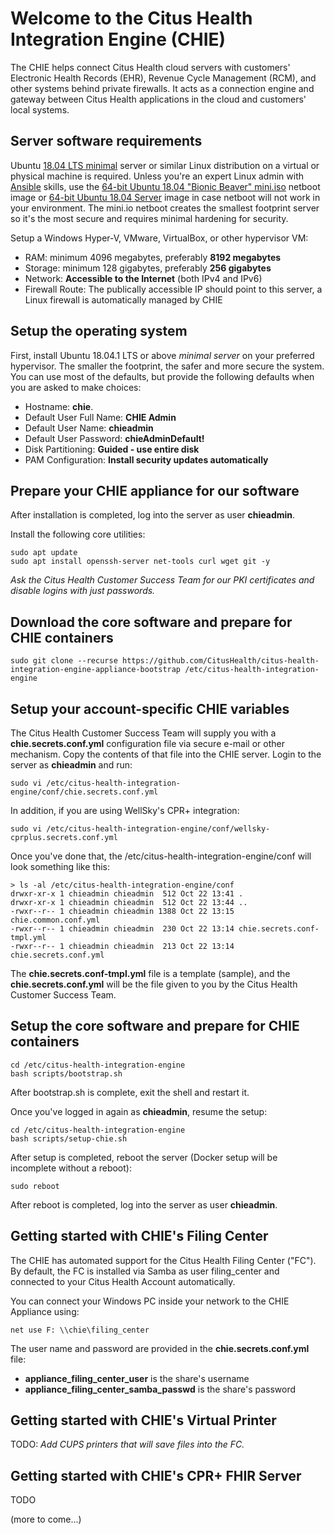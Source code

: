 # Welcome to the Citus Health Integration Engine (CHIE)

The CHIE helps connect Citus Health cloud servers with customers' Electronic Health Records (EHR), Revenue Cycle Management (RCM), and other systems behind private firewalls. It acts as a connection engine and gateway between Citus Health applications in the cloud and customers' local systems.

## Server software requirements

Ubuntu [18.04 LTS minimal](https://help.ubuntu.com/community/Installation/MinimalCD) server or similar Linux distribution on a virtual or physical machine is required. Unless you're an expert Linux admin with [Ansible](https://www.ansible.com/) skills, use the [64-bit Ubuntu 18.04 "Bionic Beaver" mini.iso](http://archive.ubuntu.com/ubuntu/dists/bionic/main/installer-amd64/current/images/netboot/mini.iso) netboot image or [64-bit Ubuntu 18.04 Server](https://www.ubuntu.com/download/server) image in case netboot will not work in your environment. The mini.io netboot creates the smallest footprint server so it's the most secure and requires minimal hardening for security.

Setup a Windows Hyper-V, VMware, VirtualBox, or other hypervisor VM:

* RAM: minimum 4096 megabytes, preferably **8192 megabytes**
* Storage: minimum 128 gigabytes, preferably **256 gigabytes**
* Network: **Accessible to the Internet** (both IPv4 and IPv6)
* Firewall Route: The publically accessible IP should point to this server, a Linux firewall is automatically managed by CHIE

## Setup the operating system

First, install Ubuntu 18.04.1 LTS or above *minimal server* on your preferred hypervisor. The smaller the footprint, the safer and more secure the system. You can use most of the defaults, but provide the following defaults when you are asked to make choices:

* Hostname: **chie**.
* Default User Full Name: **CHIE Admin**
* Default User Name: **chieadmin**
* Default User Password: **chieAdminDefault!**
* Disk Partitioning: **Guided - use entire disk**
* PAM Configuration: **Install security updates automatically**

## Prepare your CHIE appliance for our software

After installation is completed, log into the server as user **chieadmin**.

Install the following core utilities:

    sudo apt update
    sudo apt install openssh-server net-tools curl wget git -y

*Ask the Citus Health Customer Success Team for our PKI certificates and disable logins with just passwords.*

## Download the core software and prepare for CHIE containers

    sudo git clone --recurse https://github.com/CitusHealth/citus-health-integration-engine-appliance-bootstrap /etc/citus-health-integration-engine

## Setup your account-specific CHIE variables

The Citus Health Customer Success Team will supply you with a **chie.secrets.conf.yml** configuration file via secure e-mail or other mechanism.
Copy the contents of that file into the CHIE server. Login to the server as **chieadmin** and run:

    sudo vi /etc/citus-health-integration-engine/conf/chie.secrets.conf.yml
    
In addition, if you are using WellSky's CPR+ integration:
   
    sudo vi /etc/citus-health-integration-engine/conf/wellsky-cprplus.secrets.conf.yml

Once you've done that, the /etc/citus-health-integration-engine/conf will look something like this:

    > ls -al /etc/citus-health-integration-engine/conf
    drwxr-xr-x 1 chieadmin chieadmin  512 Oct 22 13:41 .
    drwxr-xr-x 1 chieadmin chieadmin  512 Oct 22 13:44 ..
    -rwxr--r-- 1 chieadmin chieadmin 1388 Oct 22 13:15 chie.common.conf.yml
    -rwxr--r-- 1 chieadmin chieadmin  230 Oct 22 13:14 chie.secrets.conf-tmpl.yml
    -rwxr--r-- 1 chieadmin chieadmin  213 Oct 22 13:14 chie.secrets.conf.yml

The **chie.secrets.conf-tmpl.yml** file is a template (sample), and the **chie.secrets.conf.yml** will be the file given to you by the Citus Health Customer Success Team.

## Setup the core software and prepare for CHIE containers

    cd /etc/citus-health-integration-engine 
    bash scripts/bootstrap.sh

After bootstrap.sh is complete, exit the shell and restart it.

Once you've logged in again as **chieadmin**, resume the setup:

    cd /etc/citus-health-integration-engine 
    bash scripts/setup-chie.sh

After setup is completed, reboot the server (Docker setup will be incomplete without a reboot):

    sudo reboot

After reboot is completed, log into the server as user **chieadmin**.

## Getting started with CHIE's Filing Center

The CHIE has automated support for the Citus Health Filing Center ("FC"). By default, the 
FC is installed via Samba as user filing_center and connected to your Citus Health Account 
automatically. 

You can connect your Windows PC inside your network to the CHIE Appliance using:

    net use F: \\chie\filing_center

The user name and password are provided in the **chie.secrets.conf.yml** file:

* **appliance_filing_center_user** is the share's username
* **appliance_filing_center_samba_passwd** is the share's password

## Getting started with CHIE's Virtual Printer

TODO: *Add CUPS printers that will save files into the FC.*

## Getting started with CHIE's CPR+ FHIR Server

TODO

(more to come...)
